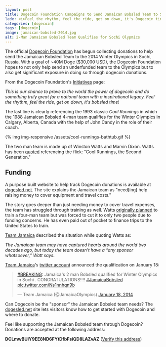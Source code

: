 ```yaml
---
layout: post
title: Dogecoin Foundation Campaigns to Send Jamaican Bobsled Team to Sochi Olympics
lede: <i>Feel the rhythm, feel the ride, get on down, it's Dogecoin time!</i>
categories: [dogecoin]
tags: [dogecoin]
image: jamaican-bobsled-2014.jpg
alt: 2-Man Jamaican Bobsled Team Qualifies for Sochi Olypmics
---
```


The official [Dogecoin Foundation](http://foundation.dogecoin.com) has begun collecting donations to help send the Jamaican Bobsled Team to the 2014 Winter Olympics in Sochi, Russia. With a goal of ~40M Doge ($30,000 USD), the Dogecoin Foundation hopes to not only help send an underfunded team to the Olympics but to also get significant exposure in doing so through dogecoin donations.

From the Dogecoin Foundation's [Initiatives](http://foundation.dogecoin.com/roadmap) page:

*This is our chance to prove to the world the power of dogecoin and do something truly great for a national team with a inspirational legacy. Feel the rhythm, feel the ride, get on down, it's bobsled time!*

The last line is clearly referencing the 1993 classic *Cool Runnings* in which the 1988 Jamaican Bobsled 4-man team qualifies for the Winter Olympics in Calgary, Alberta, Canada with the help of John Candy in the role of their coach.

{% img img-responsive /assets/cool-runnings-bathtub.gif %}

The two man team is made up of Winston Watts and Marvin Dixon. Watts has been [quoted](http://www.telegraph.co.uk/sport/othersports/winter-olympics/10572373/Winter-Olympics-2014-Move-over-Usain-Bolt-Jamaicas-cool-runners-are-back-and-hope-to-qualify-for-Sochi-Games.html) referencing the flick: "Cool Runnings, the Second Generation."

## Funding

A purpose built website to help track Dogecoin donations is available at [dogesled.net](http://www.dogesled.net). The site explains the Jamaican team as "need[ing] help raising money to cover equipment and travel costs."

The story goes deeper than just needing money to cover travel expenses, the team has struggled through training as well. Watts [originally planned](http://www.cbssports.com/olympics/eye-on-olympics/24412045/jamaican-bobsled-team-has-sights-set-on-sochi) to train a four-man team but was forced to cut it to only two people due to funding concerns. He has even paid out of pocket to finance trips to the United States to train.

[Team Jamaica](http://www.jamaicaolympics.com/archives/7542) described the situation while quoting Watts as:

*The Jamaican team may have captured hearts around the world two decades ago, but today the team doesn’t have a “any sponsor whatsoever,” Watt says.*

[Team Jamaica](http://www.teamja.org)'s [twitter account](https://twitter.com/JamaicaOlympics) announced the qualification on January 18:

<blockquote class="twitter-tweet" lang="en"><p><a href="https://twitter.com/search?q=%23BREAKING&amp;src=hash">#BREAKING</a>: Jamaica&#39;s 2 man Bobsled qualified for Winter Olympics in Sochi . CONGRATULATIONS!!!! <a href="https://twitter.com/search?q=%23JamaicaBobsled&amp;src=hash">#JamaicaBobsled</a> <a href="http://t.co/Ns1nnhqn9b">pic.twitter.com/Ns1nnhqn9b</a></p>&mdash; Team Jamaica (@JamaicaOlympics) <a href="https://twitter.com/JamaicaOlympics/statuses/424628761816879104">January 18, 2014</a></blockquote><script async src="//platform.twitter.com/widgets.js" charset="utf-8"></script>


Can Dogecoin be the "sponsor" the Jamaican Bobsled team needs? The [dogesled.net](http://www.dogesled.net) site lets visitors know how to get started with Dogecoin and where to donate.

Feel like supporting the Jamaican Bobsled team through Dogecoin? Donations are accepted at the following address:

**DCLmwBUiY9EE8ND6FYtDfbFsiQD8LAZvAZ** ([Verify this address](http://foundation.dogecoin.com/donate))
